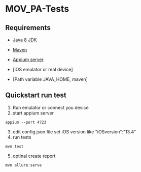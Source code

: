 # MOV_PA-Tests

## Requirements

* [Java 8 JDK](http://www.oracle.com/technetwork/java/javase/downloads/index.html)

* [Maven](https://maven.apache.org/download.cgi)

* [Appium server](http://appium.io/)

* [iOS emulator or real device]

* [Path variable JAVA_HOME, maven]

## Quickstart run test
1) Run emulator or connect you device
2) start appium server
```
appium --port 4723
```
3) edit config.json file set iOS version like "iOSversion":"13.4"
4) run tests
```
mvn test
```
5) optinal create report
```
mvn allure:serve
```

